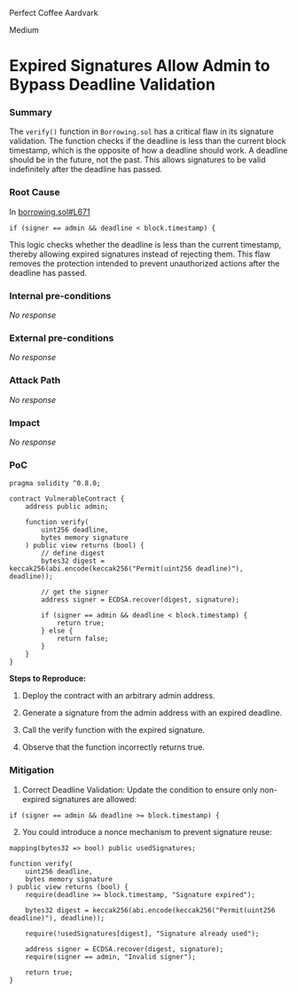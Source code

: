 Perfect Coffee Aardvark

Medium

# Expired Signatures Allow Admin to Bypass Deadline Validation

### Summary

The ```verify()``` function in ```Borrowing.sol``` has a critical flaw in its signature validation. The
function checks if the deadline is less than the current block timestamp, which is the opposite
of how a deadline should work. A deadline should be in the future, not the past. This allows
signatures to be valid indefinitely after the deadline has passed.

### Root Cause

In [borrowing.sol#L671](https://github.com/sherlock-audit/2024-11-autonomint/blob/main/Blockchain/Blockchian/contracts/Core_logic/borrowing.sol#L761)
```solidity
if (signer == admin && deadline < block.timestamp) {
``` 

This logic checks whether the deadline is less than the current timestamp, thereby allowing expired signatures instead of rejecting them. This flaw removes the protection intended to prevent unauthorized actions after the deadline has passed.

### Internal pre-conditions

_No response_

### External pre-conditions

_No response_

### Attack Path

_No response_

### Impact

_No response_

### PoC

```solidity
pragma solidity ^0.8.0;

contract VulnerableContract {
    address public admin;

    function verify(
        uint256 deadline,
        bytes memory signature
    ) public view returns (bool) {
        // define digest
        bytes32 digest = keccak256(abi.encode(keccak256("Permit(uint256 deadline)"), deadline));

        // get the signer
        address signer = ECDSA.recover(digest, signature);

        if (signer == admin && deadline < block.timestamp) {
            return true;
        } else {
            return false;
        }
    }
}
```

**Steps to Reproduce:**

1. Deploy the contract with an arbitrary admin address.

2. Generate a signature from the admin address with an expired deadline.

3. Call the verify function with the expired signature.

4. Observe that the function incorrectly returns true.

### Mitigation

1. Correct Deadline Validation: Update the condition to ensure only non-expired signatures are allowed:
```solidity
if (signer == admin && deadline >= block.timestamp) { 
```
2. You could introduce a nonce mechanism to prevent signature reuse:
```solidity
mapping(bytes32 => bool) public usedSignatures;

function verify(
    uint256 deadline,
    bytes memory signature
) public view returns (bool) {
    require(deadline >= block.timestamp, "Signature expired");

    bytes32 digest = keccak256(abi.encode(keccak256("Permit(uint256 deadline)"), deadline));

    require(!usedSignatures[digest], "Signature already used");

    address signer = ECDSA.recover(digest, signature);
    require(signer == admin, "Invalid signer");

    return true;
}
```